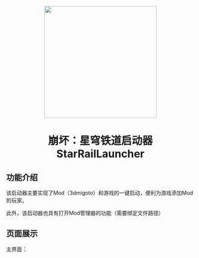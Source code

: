 <p align="center">
  <img src="https://github.com/user-attachments/assets/ed456347-606f-411d-a4d5-8e1694810a18" width="300">
</p>
<h1 align="center">崩坏：星穹铁道启动器 StarRailLauncher</h1>

## 功能介绍
<p>该启动器主要实现了Mod（3dmigoto）和游戏的一键启动，便利为游戏添加Mod的玩家。</p>
<p>此外，该启动器也具有打开Mod管理器的功能（需要绑定文件路径）</p>

## 页面展示
主界面：
